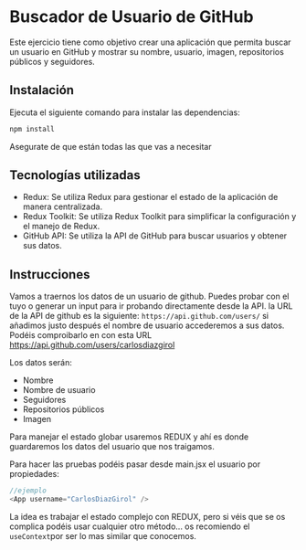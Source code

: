 # Buscador de Usuario de GitHub

Este ejercicio tiene como objetivo crear una aplicación que permita buscar un usuario en GitHub y mostrar su nombre, usuario, imagen, repositorios públicos y seguidores.

## Instalación

Ejecuta el siguiente comando para instalar las dependencias:

  ```bash
  npm install
  ```
Asegurate de que están todas las que vas a necesitar


## Tecnologías utilizadas

- Redux: Se utiliza Redux para gestionar el estado de la aplicación de manera centralizada.
- Redux Toolkit: Se utiliza Redux Toolkit para simplificar la configuración y el manejo de Redux.
- GitHub API: Se utiliza la API de GitHub para buscar usuarios y obtener sus datos.

## Instrucciones

Vamos a traernos los datos de un usuario de github. Puedes probar con el tuyo o generar un input para ir probando directamente desde la API. 
la URL de la API de github es la siguiente: `https://api.github.com/users/` si añadimos justo después el nombre de usuario accederemos a sus datos. Podéis comproibarlo en con esta URL https://api.github.com/users/carlosdiazgirol


Los datos serán:
- Nombre
- Nombre de usuario
- Seguidores
- Repositorios públicos
- Imagen

Para manejar el estado globar usaremos REDUX y ahí es donde guardaremos los datos del usuario que nos traigamos.

Para hacer las pruebas podéis pasar desde main.jsx el usuario por propiedades:
```js
//ejemplo
<App username="CarlosDiazGirol" />
```


La idea es trabajar el estado complejo con REDUX, pero si véis que se os complica podéis usar cualquier otro método... os recomiendo el `useContext`por ser lo mas similar que conocemos.

